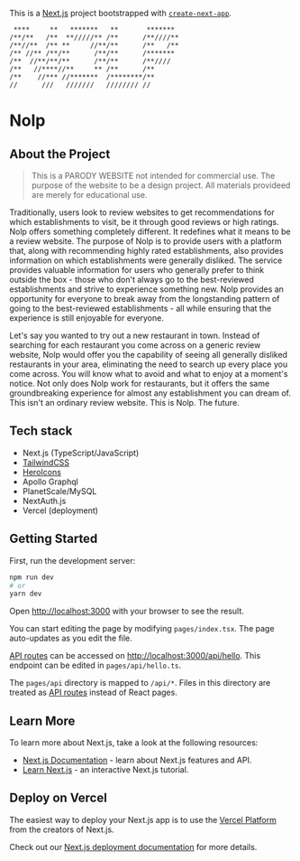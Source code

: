 This is a [Next.js](https://nextjs.org/) project bootstrapped with [`create-next-app`](https://github.com/vercel/next.js/tree/canary/packages/create-next-app).

```
 ****     **   *******   **       ******* 
/**/**   /**  **/////** /**      /**////**
/**//**  /** **     //**/**      /**   /**
/** //** /**/**      /**/**      /******* 
/**  //**/**/**      /**/**      /**////  
/**   //****//**     ** /**      /**      
/**    //*** //*******  /********/**      
//      ///   ///////   //////// //     
```

# Nolp

## About the Project

> This is a PARODY WEBSITE not intended for commercial use. The purpose of the website to be a design project. All materials provideed are merely for educational use.

Traditionally, users look to review websites to get recommendations for which establishments to visit, be it through good reviews or high ratings. Nolp offers something completely different. It redefines what it means to be a review website. The purpose of Nolp is to provide users with a platform that, along with recommending highly rated establishments, also provides information on which establishments were generally disliked. The service provides valuable information for users who generally prefer to think outside the box - those who don't always go to the best-reviewed establishments and strive to experience something new. Nolp provides an opportunity for everyone to break away from the longstanding pattern of going to the best-reviewed establishments - all while ensuring that the experience is still enjoyable for everyone.

Let's say you wanted to try out a new restaurant in town. Instead of searching for each restaurant you come across on a generic review website, Nolp would offer you the capability of seeing all generally disliked restaurants in your area, eliminating the need to search up every place you come across. You will know what to avoid and what to enjoy at a moment's notice. Not only does Nolp work for restaurants, but it offers the same groundbreaking experience for almost any establishment you can dream of. This isn't an ordinary review website. This is Nolp. The future.

## Tech stack

- Next.js (TypeScript/JavaScript)
- [TailwindCSS](https://tailwindcss.com/docs/)
- [HeroIcons](https://heroicons.com/)
- Apollo Graphql
- PlanetScale/MySQL
- NextAuth.js
- Vercel (deployment)

## Getting Started

First, run the development server:

```bash
npm run dev
# or
yarn dev
```

Open [http://localhost:3000](http://localhost:3000) with your browser to see the result.

You can start editing the page by modifying `pages/index.tsx`. The page auto-updates as you edit the file.

[API routes](https://nextjs.org/docs/api-routes/introduction) can be accessed on [http://localhost:3000/api/hello](http://localhost:3000/api/hello). This endpoint can be edited in `pages/api/hello.ts`.

The `pages/api` directory is mapped to `/api/*`. Files in this directory are treated as [API routes](https://nextjs.org/docs/api-routes/introduction) instead of React pages.

## Learn More

To learn more about Next.js, take a look at the following resources:

- [Next.js Documentation](https://nextjs.org/docs) - learn about Next.js features and API.
- [Learn Next.js](https://nextjs.org/learn) - an interactive Next.js tutorial.

## Deploy on Vercel

The easiest way to deploy your Next.js app is to use the [Vercel Platform](https://vercel.com/new?utm_medium=default-template&filter=next.js&utm_source=create-next-app&utm_campaign=create-next-app-readme) from the creators of Next.js.

Check out our [Next.js deployment documentation](https://nextjs.org/docs/deployment) for more details.

